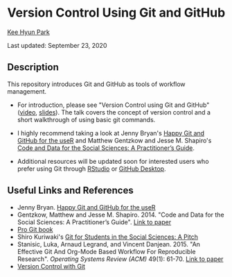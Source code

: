 # Version Control Using Git and GitHub

[Kee Hyun Park](https://github.com/keehyunpark22)

Last updated: September 23, 2020

## Description

This repository introduces Git and GitHub as tools of workflow management.

- For introduction, please see "Version Control using Git and GitHub" ([video](https://www.dropbox.com/s/rtwnh4hk7ilo6o2/version-control-khpark.mp4?dl=0), [slides](https://github.com/EandrewJones/gvpt-methods/tree/master/versioncontrol/slides_vc_short.pdf)). The talk covers the concept of version control and a short walkthrough of using basic git commands.

- I highly recommend taking a look at Jenny Bryan's [Happy Git and GitHub for the useR](https://happygitwithr.com/) and Matthew Gentzkow and Jesse M. Shapiro's [Code and Data for the Social Sciences: A Practitioner’s Guide](https://web.stanford.edu/~gentzkow/research/CodeAndData.pdf).

- Additional resources will be updated soon for interested users who prefer using Git through [RStudio](https://support.rstudio.com/hc/en-us/articles/200532077-Version-Control-with-Git-and-SVN) or [GitHub Desktop](https://desktop.github.com/).

## Useful Links and References

- Jenny Bryan. [Happy Git and GitHub for the useR](https://happygitwithr.com/)
- Gentzkow, Matthew and Jesse M. Shapiro. 2014. "Code and Data for the Social Sciences: A Practitioner’s Guide". [Link to paper](https://web.stanford.edu/~gentzkow/research/CodeAndData.pdf)
- [Pro Git book](https://git-scm.com/book/en/v2)
- Shiro Kuriwaki's [Git for Students in the Social Sciences: A Pitch](https://www.shirokuriwaki.com/programming/kuriwaki_github_handout.pdf)
- Stanisic, Luka, Arnaud Legrand, and Vincent Danjean. 2015. "An Effective Git And Org-Mode Based Workflow For Reproducible Research". _Operating Systems Review (ACM)_ 49(1): 61-70. [Link to paper](https://dl.acm.org/doi/pdf/10.1145/2723872.2723881?casa_token=FAXO7DL4gWcAAAAA%3AewZh8c2cNCvj0aHuXd6ePnuApxP0ILnEietYuZvx5ryGrVU3kxECZfdR9Fjq278vIoGZAEIbcMQ_E0s)
- [Version Control with Git](https://swcarpentry.github.io/git-novice/)
